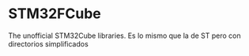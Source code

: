 STM32FCube
==========

The unofficial STM32Cube libraries. Es lo mismo que la de ST pero con directorios simplificados
